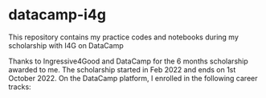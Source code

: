 # datacamp-i4g
This repository contains my practice codes and notebooks during my scholarship with I4G on DataCamp

Thanks to Ingressive4Good and DataCamp for the 6 months scholarship awarded to me. The scholarship started in Feb 2022 and ends on 1st October 2022. On the DataCamp platform, I enrolled in the following career tracks:
